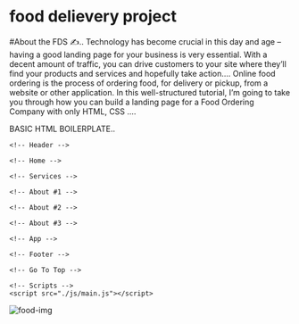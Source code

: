 # food delievery project
#About the FDS ✍️..
Technology has become crucial in this day and age – having a good landing page for your business is very essential. With a decent amount of traffic, you can drive customers to your site where they’ll find your products and services and hopefully take action....
Online food ordering is the process of ordering food, for delivery or pickup, from a website or other application. 
In this well-structured tutorial, I’m going to take you through how you can build a landing page for a Food Ordering Company with only HTML, CSS ....

BASIC HTML BOILERPLATE..

<!DOCTYPE html>
<html lang="en">
  <head>
    <meta charset="UTF-8" />
    <meta http-equiv="X-UA-Compatible" content="IE=edge" />
    <meta name="viewport" content="width=device-width, initial-scale=1.0" />
    <title>Food Delivery System</title>
    <!-- StyleSheets -->
    <link rel="stylesheet" href="./css/styles.css" />
  </head>
  <body>
    <!-- Preloader -->

    <!-- Header -->

    <!-- Home -->

    <!-- Services -->

    <!-- About #1 -->

    <!-- About #2 -->

    <!-- About #3 -->

    <!-- App -->

    <!-- Footer -->

    <!-- Go To Top -->

    <!-- Scripts -->
    <script src="./js/main.js"></script>
  </body>
</html>

![food-img](https://github.com/user-attachments/assets/9281e25f-9745-410a-b798-6bdeceb5387c)

